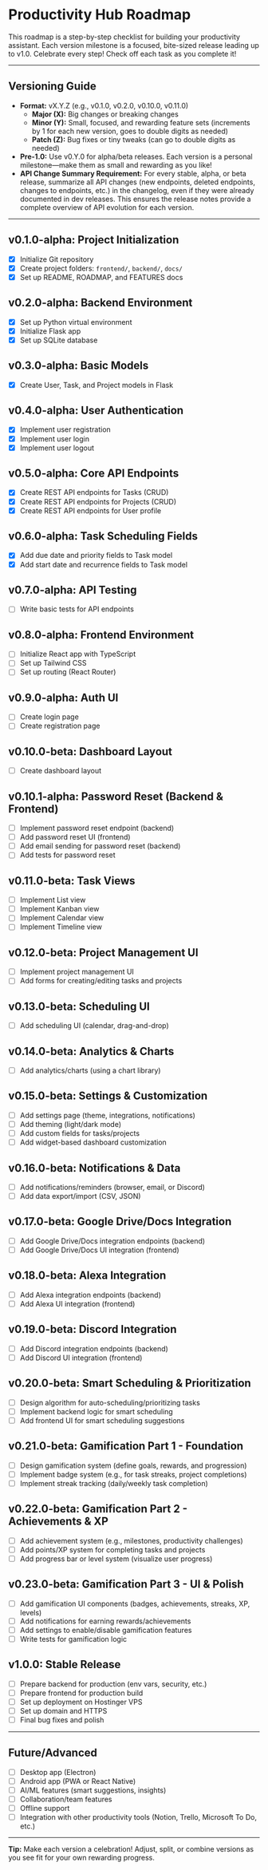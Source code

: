 # Productivity Hub Roadmap

This roadmap is a step-by-step checklist for building your productivity assistant. Each version milestone is a focused, bite-sized release leading up to v1.0. Celebrate every step! Check off each task as you complete it!

---

## Versioning Guide
- **Format:** vX.Y.Z (e.g., v0.1.0, v0.2.0, v0.10.0, v0.11.0)
  - **Major (X):** Big changes or breaking changes
  - **Minor (Y):** Small, focused, and rewarding feature sets (increments by 1 for each new version, goes to double digits as needed)
  - **Patch (Z):** Bug fixes or tiny tweaks (can go to double digits as needed)
- **Pre-1.0:** Use v0.Y.0 for alpha/beta releases. Each version is a personal milestone—make them as small and rewarding as you like!
- **API Change Summary Requirement:** For every stable, alpha, or beta release, summarize all API changes (new endpoints, deleted endpoints, changes to endpoints, etc.) in the changelog, even if they were already documented in dev releases. This ensures the release notes provide a complete overview of API evolution for each version.

---

## v0.1.0-alpha: Project Initialization
- [x] Initialize Git repository
- [x] Create project folders: `frontend/`, `backend/`, `docs/`
- [x] Set up README, ROADMAP, and FEATURES docs

## v0.2.0-alpha: Backend Environment
- [x] Set up Python virtual environment
- [x] Initialize Flask app
- [x] Set up SQLite database

## v0.3.0-alpha: Basic Models
- [x] Create User, Task, and Project models in Flask

## v0.4.0-alpha: User Authentication
- [x] Implement user registration
- [x] Implement user login
- [x] Implement user logout

## v0.5.0-alpha: Core API Endpoints
- [x] Create REST API endpoints for Tasks (CRUD)
- [x] Create REST API endpoints for Projects (CRUD)
- [x] Create REST API endpoints for User profile

## v0.6.0-alpha: Task Scheduling Fields
- [x] Add due date and priority fields to Task model
- [x] Add start date and recurrence fields to Task model

## v0.7.0-alpha: API Testing
- [ ] Write basic tests for API endpoints

## v0.8.0-alpha: Frontend Environment
- [ ] Initialize React app with TypeScript
- [ ] Set up Tailwind CSS
- [ ] Set up routing (React Router)

## v0.9.0-alpha: Auth UI
- [ ] Create login page
- [ ] Create registration page

## v0.10.0-beta: Dashboard Layout
- [ ] Create dashboard layout

## v0.10.1-alpha: Password Reset (Backend & Frontend)
- [ ] Implement password reset endpoint (backend)
- [ ] Add password reset UI (frontend)
- [ ] Add email sending for password reset (backend)
- [ ] Add tests for password reset

## v0.11.0-beta: Task Views
- [ ] Implement List view
- [ ] Implement Kanban view
- [ ] Implement Calendar view
- [ ] Implement Timeline view

## v0.12.0-beta: Project Management UI
- [ ] Implement project management UI
- [ ] Add forms for creating/editing tasks and projects

## v0.13.0-beta: Scheduling UI
- [ ] Add scheduling UI (calendar, drag-and-drop)

## v0.14.0-beta: Analytics & Charts
- [ ] Add analytics/charts (using a chart library)

## v0.15.0-beta: Settings & Customization
- [ ] Add settings page (theme, integrations, notifications)
- [ ] Add theming (light/dark mode)
- [ ] Add custom fields for tasks/projects
- [ ] Add widget-based dashboard customization

## v0.16.0-beta: Notifications & Data
- [ ] Add notifications/reminders (browser, email, or Discord)
- [ ] Add data export/import (CSV, JSON)

## v0.17.0-beta: Google Drive/Docs Integration
- [ ] Add Google Drive/Docs integration endpoints (backend)
- [ ] Add Google Drive/Docs UI integration (frontend)

## v0.18.0-beta: Alexa Integration
- [ ] Add Alexa integration endpoints (backend)
- [ ] Add Alexa UI integration (frontend)

## v0.19.0-beta: Discord Integration
- [ ] Add Discord integration endpoints (backend)
- [ ] Add Discord UI integration (frontend)

## v0.20.0-beta: Smart Scheduling & Prioritization
- [ ] Design algorithm for auto-scheduling/prioritizing tasks
- [ ] Implement backend logic for smart scheduling
- [ ] Add frontend UI for smart scheduling suggestions

## v0.21.0-beta: Gamification Part 1 - Foundation
- [ ] Design gamification system (define goals, rewards, and progression)
- [ ] Implement badge system (e.g., for task streaks, project completions)
- [ ] Implement streak tracking (daily/weekly task completion)

## v0.22.0-beta: Gamification Part 2 - Achievements & XP
- [ ] Add achievement system (e.g., milestones, productivity challenges)
- [ ] Add points/XP system for completing tasks and projects
- [ ] Add progress bar or level system (visualize user progress)

## v0.23.0-beta: Gamification Part 3 - UI & Polish
- [ ] Add gamification UI components (badges, achievements, streaks, XP, levels)
- [ ] Add notifications for earning rewards/achievements
- [ ] Add settings to enable/disable gamification features
- [ ] Write tests for gamification logic

## v1.0.0: Stable Release
- [ ] Prepare backend for production (env vars, security, etc.)
- [ ] Prepare frontend for production build
- [ ] Set up deployment on Hostinger VPS
- [ ] Set up domain and HTTPS
- [ ] Final bug fixes and polish

---

## Future/Advanced
- [ ] Desktop app (Electron)
- [ ] Android app (PWA or React Native)
- [ ] AI/ML features (smart suggestions, insights)
- [ ] Collaboration/team features
- [ ] Offline support
- [ ] Integration with other productivity tools (Notion, Trello, Microsoft To Do, etc.)

---

**Tip:** Make each version a celebration! Adjust, split, or combine versions as you see fit for your own rewarding progress.
